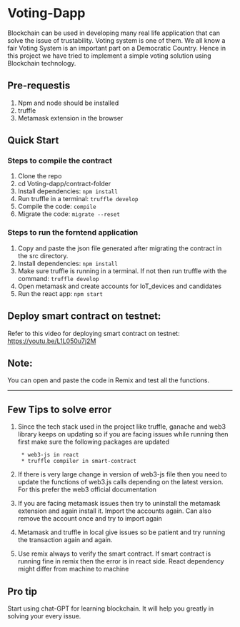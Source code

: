 # Voting-Dapp

Blockchain can be used in developing many real life application that can solve the issue of trustability. Voting system is one of them. We all know a fair Voting System
is an important part on a Democratic Country. Hence in this project we have tried to implement a simple voting solution using Blockchain technology.

## Pre-requestis
1. Npm and node should be installed
2. truffle 
3. Metamask extension in the browser

## Quick Start

### Steps to compile the contract
1. Clone the repo
2. cd Voting-dapp/contract-folder
3. Install dependencies: `npm install`
4. Run truffle in a terminal: `truffle develop`
5. Compile the code: `compile`
6. Migrate the code: `migrate --reset`

### Steps to run the forntend application
1. Copy and paste the json file generated after migrating the contract in the src directory.
2. Install dependencies: `npm install`
3. Make sure truffle is running in a terminal. If not then run truffle with the command: `truffle develop`
4. Open metamask and create accounts for IoT_devices and candidates
5. Run the react app: `npm start`

## Deploy smart contract on testnet:
Refer to this video for deploying smart contract on testnet: https://youtu.be/L1L050u7j2M

## Note:
You can open and paste the code in Remix and test all the functions. 

---

## Few Tips to solve error

1. Since the tech stack used in the project like truffle, ganache and web3 library keeps on updating so if you are facing issues while running then first make sure the following packages are updated

        * web3-js in react
        * truffle compiler in smart-contract

2. If there is very large change in version of web3-js file then you need to update the functions of web3.js calls depending on the latest version. For this prefer the web3 official documentation 

3. If you are facing metamask issues then try to uninstall the metamask extension and again install it. Import the accounts again. Can also remove the account once and try to import again 

4. Metamask and truffle in local give issues so be patient and try running the transaction again and again. 

5. Use remix always to verify the smart contract. If smart contract is running fine in remix then the error is in react side. React dependency might differ from machine to machine

## Pro tip
Start using chat-GPT for learning blockchain. It will help you greatly in solving your every issue. 

